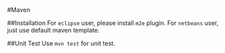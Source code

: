#Maven

##Installation
For `eclipse` user, please install `m2e` plugin.
For `netbeans` user, just use default maven template.

##Unit Test
Use `mvn test`  for unit test.